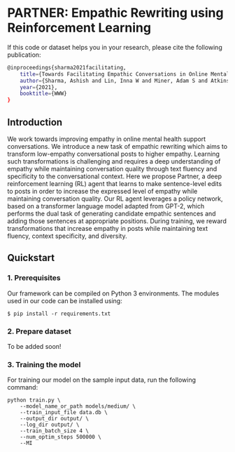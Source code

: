 # PARTNER: Empathic Rewriting using Reinforcement Learning

If this code or dataset helps you in your research, please cite the following publication:
```bash
@inproceedings{sharma2021facilitating,
    title={Towards Facilitating Empathic Conversations in Online Mental Health Support: A Reinforcement Learning Approach},
    author={Sharma, Ashish and Lin, Inna W and Miner, Adam S and Atkins, David C and Althoff, Tim},
    year={2021},
    booktitle={WWW}
}
```

## Introduction

We work towards improving empathy in online mental health support conversations. We introduce a new task of empathic rewriting which aims to transform low-empathy conversational posts to higher empathy. Learning such transformations is challenging and requires a deep understanding of empathy
while maintaining conversation quality through text fluency and specificity to the conversational context. Here we propose Partner, a deep reinforcement learning (RL) agent that learns to make sentence-level edits to posts in order to increase the expressed level of empathy while maintaining conversation quality. Our RL agent leverages a policy network, based on a transformer language model adapted from GPT-2, which performs the dual task of generating candidate empathic sentences and adding those sentences at appropriate positions. During training, we reward transformations that increase empathy in posts while maintaining text fluency, context specificity, and diversity.

## Quickstart

### 1. Prerequisites

Our framework can be compiled on Python 3 environments. The modules used in our code can be installed using:
```
$ pip install -r requirements.txt
```


### 2. Prepare dataset

To be added soon!

### 3. Training the model
For training our model on the sample input data, run the following command:

```
python train.py \
	--model_name_or_path models/medium/ \
	--train_input_file data.db \
	--output_dir output/ \
	--log_dir output/ \
	--train_batch_size 4 \
	--num_optim_steps 500000 \
	--MI
```